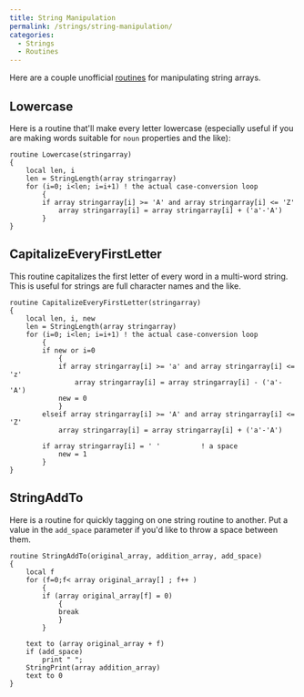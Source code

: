 ```yaml
---
title: String Manipulation
permalink: /strings/string-manipulation/
categories: 
  - Strings
  - Routines
---
```


Here are a couple unofficial [routines](routines) for
manipulating string arrays.

## Lowercase

Here is a routine that'll make every letter lowercase (especially useful
if you are making words suitable for `noun` properties and the like):

    routine Lowercase(stringarray)
    {
        local len, i
        len = StringLength(array stringarray)
        for (i=0; i<len; i=i+1) ! the actual case-conversion loop
            {
            if array stringarray[i] >= 'A' and array stringarray[i] <= 'Z'
                array stringarray[i] = array stringarray[i] + ('a'-'A')
            }
    }

## CapitalizeEveryFirstLetter

This routine capitalizes the first letter of every word in a multi-word
string. This is useful for strings are full character names and the
like.

    routine CapitalizeEveryFirstLetter(stringarray)
    {
        local len, i, new
        len = StringLength(array stringarray)
        for (i=0; i<len; i=i+1) ! the actual case-conversion loop
            {
            if new or i=0
                {
                if array stringarray[i] >= 'a' and array stringarray[i] <= 'z'
                    array stringarray[i] = array stringarray[i] - ('a'-'A')
                new = 0
                }
            elseif array stringarray[i] >= 'A' and array stringarray[i] <= 'Z'
                array stringarray[i] = array stringarray[i] + ('a'-'A')

            if array stringarray[i] = ' '          ! a space
                new = 1
            }
    }

## StringAddTo

Here is a routine for quickly tagging on one string routine to another.
Put a value in the `add_space` parameter if you'd like to throw a space
between them.

    routine StringAddTo(original_array, addition_array, add_space)
    {
        local f
        for (f=0;f< array original_array[] ; f++ )
            {
            if (array original_array[f] = 0)
                {
                break
                }
            }

        text to (array original_array + f)
        if (add_space)
            print " ";
        StringPrint(array addition_array)
        text to 0
    }
